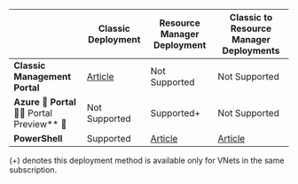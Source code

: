 |  | **Classic Deployment** | **Resource Manager Deployment** | **Classic to Resource Manager Deployments** |
|----------------------------------------|-------------|----------------------|---------------------------------|
| **Classic Management Portal** | [Article](/documentation/articles/virtual-networks-configure-vnet-to-vnet-connection/)  |  Not Supported |  Not Supported |
| **Azure  Portal**  Portal Preview**  |  Not Supported | Supported+ |  Not Supported |
| **PowerShell** | Supported | [Article](/documentation/articles/vpn-gateway-vnet-vnet-rm-ps/) | [Article](/documentation/articles/virtual-networks-arm-asm-s2s/)

(+) denotes this deployment method is available only for VNets in the same subscription.


